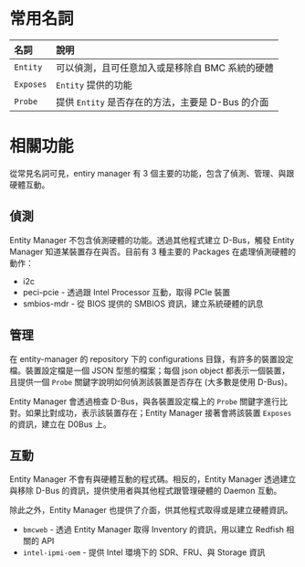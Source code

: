 
# 常用名詞

| 名詞        | 說明                                |
| :-------- | :-------------------------------- |
| `Entity`  | 可以偵測，且可任意加入或是移除自 BMC 系統的硬體        |
| `Exposes` | `Entity` 提供的功能                    |
| `Probe`   | 提供 `Entity` 是否存在的方法，主要是 D-Bus 的介面 |

# 相關功能

從常見名詞可見，entiry manager 有 3 個主要的功能，包含了偵測、管理、與跟硬體互動。
## 偵測

Entity Manager 不包含偵測硬體的功能。透過其他程式建立 D-Bus，觸發 Entity Manager 知道某裝置存在與否。目前有 3 種主要的 Packages 在處理偵測硬體的動作：

- i2c
- peci-pcie - 透過跟 Intel Processor 互動，取得 PCIe 裝置
- smbios-mdr - 從 BIOS 提供的 SMBIOS 資訊，建立系統硬體的訊息

## 管理

在 entity-manager 的 repository 下的 configurations 目錄，有許多的裝置設定檔。裝置設定檔是一個 JSON 型態的檔案；每個 json object 都表示一個裝置，且提供一個 `Probe` 關鍵字說明如何偵測該裝置是否存在 (大多數是使用 D-Bus)。

Entity Manager 會透過檢查 D-Bus，與各裝置設定檔上的 `Probe` 關鍵字進行比對。如果比對成功，表示該裝置存在；Entity Manager 接著會將該裝置 `Exposes` 的資訊，建立在 D0Bus 上。

## 互動

Entity Manager 不會有與硬體互動的程式碼。相反的，Entity Manager 透過建立與移除 D-Bus 的資訊，提供使用者與其他程式跟管理硬體的 Daemon 互動。

除此之外，Entity Manager 也提供了介面，供其他程式取得或是建立硬體資訊。

-  `bmcweb` - 透過 Entity Manager 取得 Inventory 的資訊，用以建立 Redfish 相關的 API
-  `intel-ipmi-oem` - 提供 Intel 環境下的 SDR、FRU、與 Storage 資訊